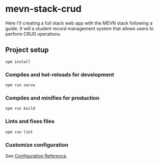 # mevn-stack-crud
<p>Here I'll creating a full stack web app with the MEVN stack following a guide. It will a student record management system that allows users to perform CRUD operations.</p>

## Project setup
```
npm install
```

### Compiles and hot-reloads for development
```
npm run serve
```

### Compiles and minifies for production
```
npm run build
```

### Lints and fixes files
```
npm run lint
```

### Customize configuration
See [Configuration Reference](https://cli.vuejs.org/config/).
